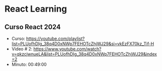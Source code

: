 # React Learning

## Curso React 2024
- Curso: https://youtube.com/playlist?list=PLUofhDIg_38q4D0xNWp7FEHOTcZhjWJ29&si=vkEzFX70kz_Tif-H
- Video # 2: https://www.youtube.com/watch?v=qkzcjwnueLA&list=PLUofhDIg_38q4D0xNWp7FEHOTcZhjWJ29&index=2
- Minuto: 00:49:00
